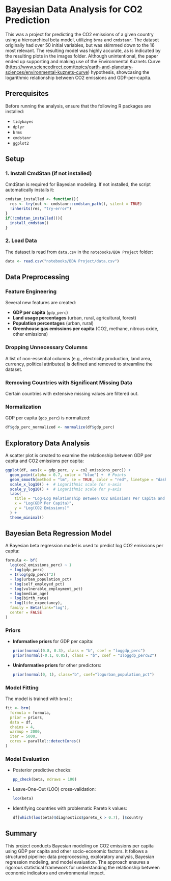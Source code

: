# Bayesian Data Analysis for CO2 Prediction

This was a project for predicting the CO2 emissions of a given country using a hierearchical beta model, utilizing `brms` and `cmdstanr`. The dataset originally had over 50 initial variables, but was skimmed down to the 16 most relevant. The resulting model was highly accurate, as is indicated by the resulting plots in the images folder.
Although unintentional, the paper ended up supporting and making use of the Environmental Kuznets Curve (https://www.sciencedirect.com/topics/earth-and-planetary-sciences/environmental-kuznets-curve) hypothesis, showcasing the logarithmic relationship between CO2 emissions and GDP-per-capita.

## Prerequisites
Before running the analysis, ensure that the following R packages are installed:
- `tidybayes`
- `dplyr`
- `brms`
- `cmdstanr`
- `ggplot2`

## Setup
### 1. Install CmdStan (if not installed)
CmdStan is required for Bayesian modeling. If not installed, the script automatically installs it:
```r
cmdstan_installed <- function(){
  res <- try(out <- cmdstanr::cmdstan_path(), silent = TRUE)
  !inherits(res, "try-error")
}
if(!cmdstan_installed()){
  install_cmdstan()
}
```

### 2. Load Data
The dataset is read from `data.csv` in the `notebooks/BDA Project` folder:
```r
data <- read.csv("notebooks/BDA Project/data.csv")
```

## Data Preprocessing
### Feature Engineering
Several new features are created:
- **GDP per capita** (`gdp_perc`)
- **Land usage percentages** (urban, rural, agricultural, forest)
- **Population percentages** (urban, rural)
- **Greenhouse gas emissions per capita** (CO2, methane, nitrous oxide, other emissions)

### Dropping Unnecessary Columns
A list of non-essential columns (e.g., electricity production, land area, currency, political attributes) is defined and removed to streamline the dataset.

### Removing Countries with Significant Missing Data
Certain countries with extensive missing values are filtered out.

### Normalization
GDP per capita (`gdp_perc`) is normalized:
```r
df$gdp_perc_normalized <- normalize(df$gdp_perc)
```

## Exploratory Data Analysis
A scatter plot is created to examine the relationship between GDP per capita and CO2 emissions per capita:
```r
ggplot(df, aes(x = gdp_perc, y = co2_emissions_perc)) +
  geom_point(alpha = 0.7, color = "blue") +  # Points
  geom_smooth(method = "lm", se = TRUE, color = "red", linetype = "dashed") +  # Regression line
  scale_x_log10() +  # Logarithmic scale for x-axis
  scale_y_log10() +  # Logarithmic scale for y-axis
  labs(
    title = "Log-Log Relationship Between CO2 Emissions Per Capita and GDP Per Capita",
    x = "Log(GDP Per Capita)",
    y = "Log(CO2 Emissions)"
  ) +
  theme_minimal()
```

## Bayesian Beta Regression Model
A Bayesian beta regression model is used to predict log CO2 emissions per capita:
```r
formula <- bf(
  log(co2_emissions_perc) ~ 1
  + log(gdp_perc) 
  + I(log(gdp_perc)^2) 
  + log(urban_population_pct) 
  + log(self_employed_pct) 
  + log(vulnerable_employment_pct) 
  + log(median_age) 
  + log(birth_rate) 
  + log(life_expectancy),
  family = Beta(link="log"),
  center = FALSE
)
```

### Priors
- **Informative priors** for GDP per capita:
  ```r
  prior(normal(0.8, 0.3), class = "b", coef = "loggdp_perc")  
  prior(normal(-0.1, 0.05), class = "b", coef = "Iloggdp_percE2")
  ```
- **Uninformative priors** for other predictors:
  ```r
  prior(normal(0, 1), class="b", coef="logurban_population_pct")
  ```

### Model Fitting
The model is trained with `brm()`:
```r
fit <- brm(
  formula = formula,
  prior = priors,
  data = df,
  chains = 4,
  warmup = 2000,
  iter = 5000,
  cores = parallel::detectCores()
)
```

### Model Evaluation
- Posterior predictive checks:
  ```r
  pp_check(beta, ndraws = 100)
  ```
- Leave-One-Out (LOO) cross-validation:
  ```r
  loo(beta)
  ```
- Identifying countries with problematic Pareto k values:
  ```r
  df[which(loo(beta)$diagnostics$pareto_k > 0.7), ]$country
  ```

## Summary
This project conducts Bayesian modeling on CO2 emissions per capita using GDP per capita and other socio-economic factors. It follows a structured pipeline: data preprocessing, exploratory analysis, Bayesian regression modeling, and model evaluation. The approach ensures a rigorous statistical framework for understanding the relationship between economic indicators and environmental impact.

